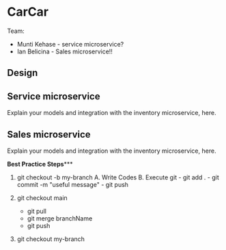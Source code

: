 # CarCar

Team:

* Munti Kehase - service microservice?
* Ian Belicina - Sales microservice!!

## Design

## Service microservice

Explain your models and integration with the inventory
microservice, here.

## Sales microservice

Explain your models and integration with the inventory
microservice, here.

******Best Practice Steps*********
1. git checkout -b my-branch
    A. Write Codes
    B. Execute git
       - git add .
       - git commit -m "useful message"
       - git push

2. git checkout main
    - git pull
    - git merge branchName
    - git push

3. git checkout my-branch
